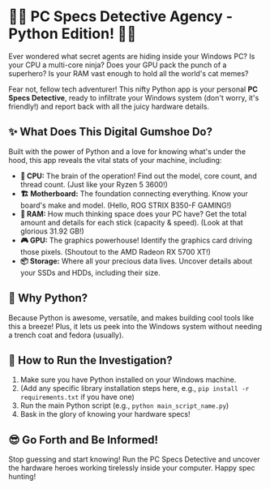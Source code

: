 # 🕵️‍♂️ PC Specs Detective Agency - Python Edition! 🕵️‍♀️

Ever wondered what secret agents are hiding inside your Windows PC? Is your CPU a multi-core ninja? Does your GPU pack the punch of a superhero? Is your RAM vast enough to hold all the world's cat memes?

Fear not, fellow tech adventurer! This nifty Python app is your personal **PC Specs Detective**, ready to infiltrate your Windows system (don't worry, it's friendly!) and report back with all the juicy hardware details.

## ✨ What Does This Digital Gumshoe Do?

Built with the power of Python and a love for knowing what's under the hood, this app reveals the vital stats of your machine, including:

* **🧠 CPU:** The brain of the operation! Find out the model, core count, and thread count. (Just like your Ryzen 5 3600!)
* **🏗️ Motherboard:** The foundation connecting everything. Know your board's make and model. (Hello, ROG STRIX B350-F GAMING!)
* **💾 RAM:** How much thinking space does your PC have? Get the total amount and details for each stick (capacity & speed). (Look at that glorious 31.92 GB!)
* **🎮 GPU:** The graphics powerhouse! Identify the graphics card driving those pixels. (Shoutout to the AMD Radeon RX 5700 XT!)
* **📦 Storage:** Where all your precious data lives. Uncover details about your SSDs and HDDs, including their size.

## 🐍 Why Python?

Because Python is awesome, versatile, and makes building cool tools like this a breeze! Plus, it lets us peek into the Windows system without needing a trench coat and fedora (usually).

## 🚀 How to Run the Investigation?

1.  Make sure you have Python installed on your Windows machine.
2.  (Add any specific library installation steps here, e.g., `pip install -r requirements.txt` if you have one)
3.  Run the main Python script (e.g., `python main_script_name.py`)
4.  Bask in the glory of knowing your hardware specs!

## 😎 Go Forth and Be Informed!

Stop guessing and start knowing! Run the PC Specs Detective and uncover the hardware heroes working tirelessly inside your computer. Happy spec hunting!
